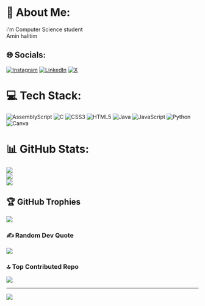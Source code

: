 # 💫 About Me:
i'm Computer Science student<br>Amin halitim <br>


## 🌐 Socials:
[![Instagram](https://img.shields.io/badge/Instagram-%23E4405F.svg?logo=Instagram&logoColor=white)](https://instagram.com/3boudi___x) [![LinkedIn](https://img.shields.io/badge/LinkedIn-%230077B5.svg?logo=linkedin&logoColor=white)](https://www.linkedin.com/in/amin-halitim-845664300/) [![X](https://img.shields.io/badge/X-black.svg?logo=X&logoColor=white)](https://x.com/3boudi_1) 

# 💻 Tech Stack:
![AssemblyScript](https://img.shields.io/badge/assembly%20script-%23000000.svg?style=for-the-badge&logo=assemblyscript&logoColor=white) ![C](https://img.shields.io/badge/c-%2300599C.svg?style=for-the-badge&logo=c&logoColor=white) ![CSS3](https://img.shields.io/badge/css3-%231572B6.svg?style=for-the-badge&logo=css3&logoColor=white) ![HTML5](https://img.shields.io/badge/html5-%23E34F26.svg?style=for-the-badge&logo=html5&logoColor=white) ![Java](https://img.shields.io/badge/java-%23ED8B00.svg?style=for-the-badge&logo=openjdk&logoColor=white) ![JavaScript](https://img.shields.io/badge/javascript-%23323330.svg?style=for-the-badge&logo=javascript&logoColor=%23F7DF1E) ![Python](https://img.shields.io/badge/python-3670A0?style=for-the-badge&logo=python&logoColor=ffdd54) ![Canva](https://img.shields.io/badge/Canva-%2300C4CC.svg?style=for-the-badge&logo=Canva&logoColor=white)
# 📊 GitHub Stats:
![](https://github-readme-stats.vercel.app/api?username=3boudi&theme=dark&hide_border=false&include_all_commits=true&count_private=true)<br/>
![](https://github-readme-streak-stats.herokuapp.com/?user=3boudi&theme=dark&hide_border=false)<br/>
![](https://github-readme-stats.vercel.app/api/top-langs/?username=3boudi&theme=dark&hide_border=false&include_all_commits=true&count_private=true&layout=compact)

## 🏆 GitHub Trophies
![](https://github-profile-trophy.vercel.app/?username=3boudi&theme=radical&no-frame=false&no-bg=false&margin-w=4)

### ✍️ Random Dev Quote
![](https://quotes-github-readme.vercel.app/api?type=horizontal&theme=radical)

### 🔝 Top Contributed Repo
![](https://github-contributor-stats.vercel.app/api?username=3boudi&limit=5&theme=dark&combine_all_yearly_contributions=true)

---
[![](https://visitcount.itsvg.in/api?id=3boudi&icon=0&color=0)](https://visitcount.itsvg.in)

<!-- Proudly created with GPRM ( https://gprm.itsvg.in ) -->
